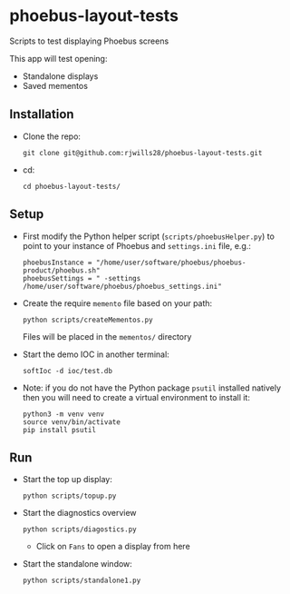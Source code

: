 # phoebus-layout-tests
Scripts to test displaying Phoebus screens

This app will test opening:
- Standalone displays
- Saved mementos

## Installation
- Clone the repo:
  
  `git clone git@github.com:rjwills28/phoebus-layout-tests.git`
- cd:
  
  `cd phoebus-layout-tests/`

## Setup
- First modify the Python helper script (`scripts/phoebusHelper.py`) to point to your instance of Phoebus and `settings.ini` file, e.g.:
  ```
  phoebusInstance = "/home/user/software/phoebus/phoebus-product/phoebus.sh"
  phoebusSettings = " -settings /home/user/software/phoebus/phoebus_settings.ini"
  ```
- Create the require `memento` file based on your path:

  `python scripts/createMementos.py`

  Files will be placed in the `mementos/` directory
- Start the demo IOC in another terminal:

  `softIoc -d ioc/test.db`
- Note: if you do not have the Python package `psutil` installed natively then you will need to create a virtual environment to install it:
  ```
  python3 -m venv venv
  source venv/bin/activate
  pip install psutil
  ```

## Run
- Start the top up display:

  `python scripts/topup.py`

- Start the diagnostics overview

  `python scripts/diagostics.py`

  - Click on `Fans` to open a display from here

- Start the standalone window:

  `python scripts/standalone1.py`
